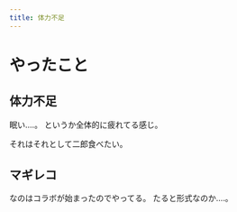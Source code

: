 ```yaml
---
title: 体力不足
---
```


# やったこと

## 体力不足

眠い‥‥。
というか全体的に疲れてる感じ。

それはそれとして二郎食べたい。

## マギレコ

なのはコラボが始まったのでやってる。
たると形式なのか‥‥。
